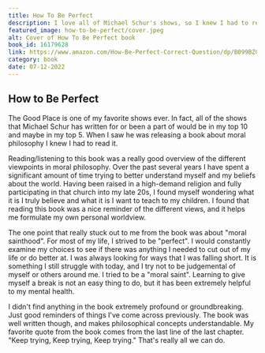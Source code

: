 ```yaml
---
title: How To Be Perfect
description: I love all of Michael Schur's shows, so I knew I had to read his book on moral philosophy.
featured_image: how-to-be-perfect/cover.jpeg
alt: Cover of How To Be Perfect book
book_id: 16179628
link: https://www.amazon.com/How-Be-Perfect-Correct-Question/dp/B099BZCW7G
category: book
date: 07-12-2022
---
```


## How to Be Perfect

The Good Place is one of my favorite shows ever. In fact, all of the shows that Michael Schur has written for or been a part of would be in my top 10 and maybe in my top 5. When I saw he was releasing a book about moral philosophy I knew I had to read it.

Reading/listening to this book was a really good overview of the different viewpoints in moral philosophy. Over the past several years I have spent a significant amount of time trying to better understand myself and my beliefs about the world. Having been raised in a high-demand religion and fully participating in that church into my late 20s, I found myself wondering what it is I truly believe and what it is I want to teach to my children. I found that reading this book was a nice reminder of the different views, and it helps me formulate my own personal worldview.

The one point that really stuck out to me from the book was about "moral sainthood". For most of my life, I strived to be "perfect". I would constantly examine my choices to see if there was anything I needed to cut out of my life or do better at. I was always looking for ways that I was falling short. It is something I still struggle with today, and I try not to be judgemental of myself or others around me. I tried to be a "moral saint". Learning to give myself a break is not an easy thing to do, but it has been extremely helpful to my mental health.

I didn't find anything in the book extremely profound or groundbreaking. Just good reminders of things I've come across previously. The book was well written though, and makes philosophical concepts understandable. My favorite quote from the book comes from the last line of the last chapter. "Keep trying, Keep trying, Keep trying." That's really all we can do.
